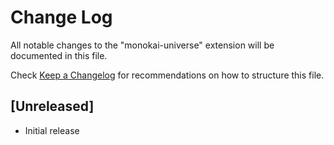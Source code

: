 # Change Log

All notable changes to the "monokai-universe" extension will be documented in this file.

Check [Keep a Changelog](http://keepachangelog.com/) for recommendations on how to structure this file.

## [Unreleased]

- Initial release
